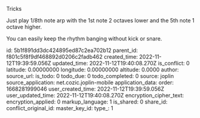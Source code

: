 Tricks

Just play 1/8th note arp with the 1st note 2 octaves lower and the 5th note 1 octave higher.

You can easily keep the rhythm banging without kick or snare.

id: 5b1f891dd3dc424895ed87c2ea702b12
parent_id: f801c5f8f9df468892d0206c2fadb462
created_time: 2022-11-12T19:39:59.056Z
updated_time: 2022-11-12T19:40:08.270Z
is_conflict: 0
latitude: 0.00000000
longitude: 0.00000000
altitude: 0.0000
author: 
source_url: 
is_todo: 0
todo_due: 0
todo_completed: 0
source: joplin
source_application: net.cozic.joplin-mobile
application_data: 
order: 1668281999046
user_created_time: 2022-11-12T19:39:59.056Z
user_updated_time: 2022-11-12T19:40:08.270Z
encryption_cipher_text: 
encryption_applied: 0
markup_language: 1
is_shared: 0
share_id: 
conflict_original_id: 
master_key_id: 
type_: 1